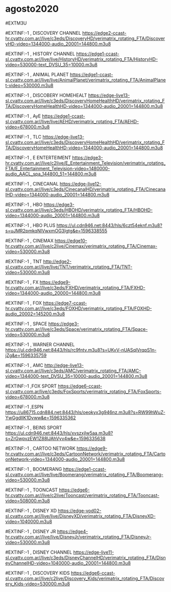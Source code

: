 # agosto2020
#EXTM3U

#EXTINF:-1 , DISCOVERY CHANNEL
https://edge2-ccast-hr.cvattv.com.ar//live/c3eds/DiscoveryHD/verimatrix_rotating_FTA/DiscoveryHD-video=1344000-audio_20001=144800.m3u8

#EXTINF:-1 , HISTORY CHANNEL
https://edge1-ccast-sl.cvattv.com.ar//live/live/HistoryHD/verimatrix_rotating_FTA/HistoryHD-video=530000-text_DVSU_35=10000.m3u8

#EXTINF:-1 , ANIMAL PLANET
https://edge1-ccast-sl.cvattv.com.ar//live/live/AnimalPlanet/verimatrix_rotating_FTA/AnimalPlanet-video=530000.m3u8

#EXTINF:-1 , DISCOBERY HOMEHEALT
https://edge-live13-sl.cvattv.com.ar//live/c3eds/DiscoveryHomeHealthHD/verimatrix_rotating_FTA/DiscoveryHomeHealthHD-video=1344000-audio_20001=144800.m3u8

#EXTINF:-1 , AyE
https://edge1-ccast-sl.cvattv.com.ar//live/live/AEHD/verimatrix_rotating_FTA/AEHD-video=678000.m3u8

#EXTINF:-1 , TLC
https://edge-live13-sl.cvattv.com.ar//live/c3eds/DiscoveryHomeHealthHD/verimatrix_rotating_FTA/DiscoveryHomeHealthHD-video=1344000-audio_20001=144800.m3u8

#EXTINF:-1 , E ENTERTEIMENT
https://edge3-hr.cvattv.com.ar//live/c2live/E_Entertainment_Television/verimatrix_rotating_FTA/E_Entertainment_Television-video=1480000-audio_AACL_spa_144800_51=144800.m3u8

#EXTINF:-1 , CINECANAL
https://edge-live12-sl.cvattv.com.ar//live/c3eds/CinecanalHD/verimatrix_rotating_FTA/CinecanalHD-video=1344000-audio_20001=144800.m3u8

#EXTINF:-1 , HBO
https://edge3-sl.cvattv.com.ar//live/c3eds/HBOHD/verimatrix_rotating_FTA/HBOHD-video=1344000-audio_20001=144800.m3u8

#EXTINF:-1 , HBO PLUS
https://ul.cdn946.net:8443/hls/6czt54eknf.m3u8?s=uJMR2pmkqNIVwxmOG3Igtg&e=1596338555

#EXTINF:-1 , CINEMAX
https://edge10-hr.cvattv.com.ar//live/c2live/Cinemax/verimatrix_rotating_FTA/Cinemax-video=530000.m3u8

#EXTINF:-1 , TNT
http://edge2-sl.cvattv.com.ar//live/live/TNT/verimatrix_rotating_FTA/TNT-video=530000.m3u8

#EXTINF:-1 , FX
https://edge9-hr.cvattv.com.ar//live/c3eds/FXHD/verimatrix_rotating_FTA/FXHD-video=1344000-audio_20000=144800.m3u8

#EXTINF:-1 , FOX
https://edge7-ccast-hr.cvattv.com.ar//live/c3eds/FOXHD/verimatrix_rotating_FTA/FOXHD-audio_20002=145200.m3u8

#EXTINF:-1 , SPACE
https://edge3-hr.cvattv.com.ar//live/c3eds/Space/verimatrix_rotating_FTA/Space-video=530000.m3u8

#EXTINF:-1 , WARNER CHANNEL
https://ul.cdn946.net:8443/hls/rc9fntv.m3u8?s=UKvV-nUASqlVrqpS1n-jZg&e=1596335759

#EXTINF:-1 , AMC
http://edge-live13-sl.cvattv.com.ar//live/c3eds/AMC/verimatrix_rotating_FTA/AMC-video=1344000-text_DVSU_35=10000-audio_20001=144800.m3u8

#EXTINF:-1 ,FOX SPORT
https://edge6-ccast-sl.cvattv.com.ar/live/c3eds/FoxSports/verimatrix_rotating_FTA/FoxSports-video=678000.m3u8

#EXTINF:-1 ,ESPN
https://u86715.cdn884.net:8443/hls/oeokyx3g946nz.m3u8?s=RW99hWuZ-YwGgdIIK1Dvww&e=1596335362

#EXTINF:-1 , BEINS SPORT
https://ul.cdn946.net:8443/hls/xvszxjlw5aa.m3u8?s=ZrGwpvzEW1Z88lJAhVyv4w&e=1596335638

#EXTINF:-1 , CARTOO NETWORK
https://edge9-hr.cvattv.com.ar//live/c3eds/CartoonNetwork/verimatrix_rotating_FTA/CartoonNetwork-video=1344000-audio_20001=144800.m3u8

#EXTINF:-1 , BOOMERANG
https://edge1-ccast-sl.cvattv.com.ar//live/live/Boomerang/verimatrix_rotating_FTA/Boomerang-video=530000.m3u8

#EXTINF:-1 , TOONCAST
https://edge6-hr.cvattv.com.ar//live/c2live/Tooncast/verimatrix_rotating_FTA/Tooncast-video=508000.m3u8

#EXTINF:-1 , DISNEY XD
https://edge-vod02-sl.cvattv.com.ar//live/live/DisneyXD/verimatrix_rotating_FTA/DisneyXD-video=1040000.m3u8

#EXTINF:-1 , DISNEY JR
https://edge4-hr.cvattv.com.ar//live/live/DisneyJr/verimatrix_rotating_FTA/DisneyJr-video=530000.m3u8

#EXTINF:-1 , DISNEY CHANNEL
https://edge-live11-sl.cvattv.com.ar//live/c3eds/DisneyChannelHD/verimatrix_rotating_FTA/DisneyChannelHD-video=1040000-audio_20001=144800.m3u8

#EXTINF:-1 , DISCOVERY KIDS
https://edge6-ccast-sl.cvattv.com.ar//live/c2live/Discovery_Kids/verimatrix_rotating_FTA/Discovery_Kids-video=530000.m3u8
